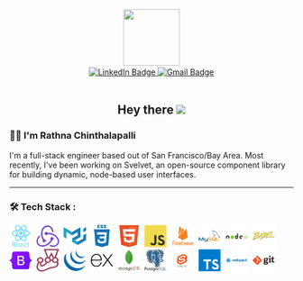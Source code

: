 <div id='header' align='center' >
  <img src='https://media.giphy.com/media/paTz7UZbPfTZFRYnnB/giphy.gif' height=100px width=100px/>  
  
<div id="badges">
  <a href="https://www.linkedin.com/in/rathnac/">
    <img src="https://img.shields.io/badge/LinkedIn-blue?style=for-the-badge&logo=linkedin&logoColor=white" alt="LinkedIn Badge"/>
  </a>
  <a href="mailto:hellorathnac@gmail.com">
     <img src="https://img.shields.io/badge/Gmail-D14836?style=for-the-badge&logo=gmail&logoColor=white" alt="Gmail Badge"/>
  </a>  
</div>
<div >
  <img src="https://komarev.com/ghpvc/?username=rathna-git&style=flat-square&color=blue" alt="" />
</div>
<h2 >
  Hey there
  <img src="https://media.giphy.com/media/hvRJCLFzcasrR4ia7z/giphy.gif" width="30px"/>
</h2>
</div>


### :woman_technologist: I'm Rathna Chinthalapalli

I'm a full-stack engineer based out of San Francisco/Bay Area. Most recently, I've been working on Svelvet, an open-source component library for building dynamic, node-based user interfaces.

---

### :hammer_and_wrench:  Tech Stack :
<div>
  <img src="https://github.com/devicons/devicon/blob/master/icons/react/react-original-wordmark.svg" title="React" alt="React" width="40" height="40"/>&nbsp;  
  <img src="https://github.com/devicons/devicon/blob/master/icons/redux/redux-original.svg" title="Redux" alt="Redux " width="40" height="40"/>&nbsp;
  <img src="https://github.com/devicons/devicon/blob/master/icons/materialui/materialui-original.svg" title="Material UI" alt="Material UI" width="40" height="40"/>&nbsp;
  <img src="https://github.com/devicons/devicon/blob/master/icons/css3/css3-plain-wordmark.svg"  title="CSS3" alt="CSS" width="40" height="40"/>&nbsp;
  <img src="https://github.com/devicons/devicon/blob/master/icons/html5/html5-original.svg" title="HTML5" alt="HTML" width="40" height="40"/>&nbsp;
  <img src="https://github.com/devicons/devicon/blob/master/icons/javascript/javascript-original.svg" title="JavaScript" alt="JavaScript" width="40" height="40"/>&nbsp;
  <img src="https://github.com/devicons/devicon/blob/master/icons/firebase/firebase-plain-wordmark.svg" title="Firebase" alt="Firebase" width="40" height="40"/>&nbsp;
  <img src="https://github.com/devicons/devicon/blob/master/icons/mysql/mysql-original-wordmark.svg" title="MySQL"  alt="MySQL" width="40" height="40"/>&nbsp;
  <img src="https://github.com/devicons/devicon/blob/master/icons/nodejs/nodejs-original-wordmark.svg" title="NodeJS" alt="NodeJS" width="40" height="40"/>&nbsp;
  <img src="https://github.com/devicons/devicon/blob/master/icons/babel/babel-original.svg" title='Babel' alt='Babel' width="40" height="40" />&nbsp;
  <img src="https://github.com/devicons/devicon/blob/master/icons/bootstrap/bootstrap-original.svg" title='Bootstrap' alt='Bootstrap' width="40" height="40" />&nbsp;
  <img src="https://github.com/devicons/devicon/blob/master/icons/jest/jest-plain.svg" title='Jest' alt='Jest' width="40" height="40" />&nbsp;
   <img src="https://github.com/devicons/devicon/blob/master/icons/jquery/jquery-original.svg" title='JQuery' alt='JQuery' width="40" height="40" />&nbsp;
   <img src="https://github.com/devicons/devicon/blob/master/icons/express/express-original.svg" title="express" alt="express" width="40" height="40" />&nbsp;
   <img src="https://github.com/devicons/devicon/blob/master/icons/mongodb/mongodb-original-wordmark.svg" title='MongoDB' alt='MongoDB' width="40" height="40" />&nbsp;
   <img src="https://github.com/devicons/devicon/blob/master/icons/postgresql/postgresql-original-wordmark.svg" title='Postgresql' alt='Postgresql' width="40" height="40" />&nbsp;
   <img src="https://github.com/devicons/devicon/blob/master/icons/svelte/svelte-original-wordmark.svg" title='Svelte' alt='Svelte' width="40" height="40" />&nbsp;
    <img src="https://github.com/devicons/devicon/blob/master/icons/typescript/typescript-original.svg" title='Typescript' alt='Typrescript' width="40" height="40" />&nbsp;
    <img src="https://github.com/devicons/devicon/blob/master/icons/webpack/webpack-original-wordmark.svg" title='Webpack' alt='Webpack' width="40" height="40" />&nbsp;    
  <img src="https://github.com/devicons/devicon/blob/master/icons/git/git-original-wordmark.svg" title="Git" **alt="Git" width="40" height="40"/>
</div>


<!--
**rathna-git/rathna-git** is a ✨ _special_ ✨ repository because its `README.md` (this file) appears on your GitHub profile.

Here are some ideas to get you started:

- 🔭 I’m currently working on ...
- 🌱 I’m currently learning ...
- 👯 I’m looking to collaborate on ...
- 🤔 I’m looking for help with ...
- 💬 Ask me about ...
- 📫 How to reach me: ...
- 😄 Pronouns: ...
- ⚡ Fun fact: ...
-->
